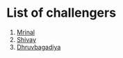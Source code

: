 # List of challengers
1. [Mrinal](https://github.com/mrinal1224)
2. [Shivay](https://github.com/shivaylamba)
3. [Dhruvbagadiya](https://github.com/Dhruvbagadiya)
